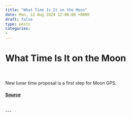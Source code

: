 ```yaml
---
title: "What Time Is It on the Moon"
date: Mon, 12 Aug 2024 12:00:00 +0000
draft: false
type: posts
categories: 
- 
---
```

# What Time Is It on the Moon

<br/>

<br/>
New lunar time proposal is a first step for Moon GPS.

#### [Source](https://www.nist.gov/news-events/news/2024/08/what-time-it-moon)

<br/>
---
